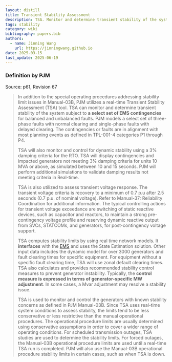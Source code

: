 ```yaml
---
layout: distill
title: Transient Stability Assessment
description: TSA. Monitor and determine transient stability of the system
tags: stability
category: wiki
bibliography: papers.bib
authors:
  - name: Jinning Wang
    url: https://jinningwang.github.io
date: 2025-03-15
last_update: 2025-06-19
---
```


### Definition by PJM

Source: <d-cite key="pjm2024m3"></d-cite> p61, Revision 67

> In addition to the special operating procedures addressing stability limit issues in Manual-03B, PJM utilizes a real-time Transient Stability Assessment (TSA) tool.
> TSA can monitor and determine transient stability of the system subject to **a select set of EMS contingencies** for balanced and unbalanced faults.
> PJM models a select set of three-phase faults with normal clearing and single-phase faults with delayed clearing.
> The contingencies or faults are in alignment with most planning events as defined in TPL-001-4 categories P1 through P4.
>
> TSA will also monitor and control for dynamic stability using a 3% damping criteria for the RTO.
> TSA will display contingencies and impacted generators not meeting 3% damping criteria for units 10 MVA or above, as simulated between 10 and 15 seconds.
> PJM will perform additional simulations to validate damping results not meeting criteria in Real-time.
>
> TSA is also utilized to assess transient voltage response.
> The transient voltage criteria is recovery to a minimum of 0.7 p.u after 2.5 seconds (0.7 p.u. of nominal voltage).
> Refer to Manual-37: Reliability Coordination for additional information.
> The typical controlling actions for transient voltage exceedance are switching of static reactive devices, such as capacitor and reactors, to maintain a strong pre-contingency voltage profile and reserving dynamic reactive output from SVCs, STATCOMs, and generators, for post-contingency voltage support.
>
> TSA computes stability limits by using real time network models.
> It **interfaces** with the [EMS](/wiki/real-time-reliability-model) and uses the State Estimation solution.
> Other input data includes the dynamic model for over 3000 generators and fault clearing times for specific equipment.
> For equipment without a specific fault clearing time, TSA will use zonal default clearing times.
> TSA also calculates and provides recommended stability control measures to prevent generator instability.
> Typically, the **control measure is expressed in terms of generator-specific MW adjustment**.
> In some cases, a Mvar adjustment may resolve a stability issue.
>
> TSA is used to monitor and control the generators with known stability concerns as defined in PJM Manual-03B.
> Since TSA uses real-time system conditions to assess stability, the limits tend to be less conservative or less restrictive than the manual operational procedures.
> The operational procedure limits are usually determined using conservative assumptions in order to cover a wider range of operating conditions.
> For scheduled transmission outages, TSA studies are used to determine the stability limits.
> For forced outages, the Manual-03B operational procedure limits are used until a real-time TSA run is completed.
> PJM will also use the Manual-03B operational procedure stability limits in certain cases, such as when TSA is down.
